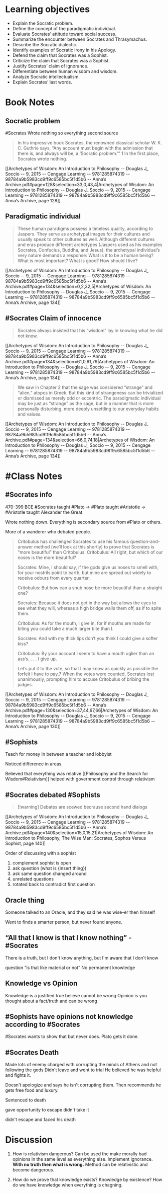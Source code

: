 # Learning objectives
- Explain the Socratic problem. 
- Define the concept of the paradigmatic individual.
- Evaluate Socrates’ attitude toward social success. 
- Summarize the encounter between Socrates and Thrasymachus. 
- Describe the Socratic dialectic. 
- Identify examples of Socratic irony in his Apology. 
- Defend the claim that Socrates was a Sophist. 
- Criticize the claim that Socrates was a Sophist. 
- Justify Socrates’ claim of ignorance. 
- Differentiate between human wisdom and wisdom. 
- Analyze Socratic intellectualism. 
- Explain Socrates’ last words.

# Book Notes

## Socratic problem

#Socrates Wrote nothing so everything second source 

> In his impressive book Socrates, the renowned classical scholar W. K. C. Guthrie says, “Any account must begin with the admission that there is, and always will be, a ‘Socratic problem.’” 1 In the first place, Socrates wrote nothing.

[[Archetypes of Wisdom: An Introduction to Philosophy -- Douglas J_ Soccio -- 9, 2015 -- Cengage Learning -- 9781285874319 -- 98784a9b5983cd9ff9c6585bc5f1d5b6 -- Anna’s Archive.pdf#page=128&selection=33,0,43,4|Archetypes of Wisdom: An Introduction to Philosophy -- Douglas J_ Soccio -- 9, 2015 -- Cengage Learning -- 9781285874319 -- 98784a9b5983cd9ff9c6585bc5f1d5b6 -- Anna’s Archive, page 128]]

## Paradigmatic individual

> These human paradigms possess a timeless quality, according to Jaspers. They serve as archetypal images for their cultures and usually speak to other cultures as well. Although different cultures and eras produce different archetypes (Jaspers used as his examples Socrates, Confucius, Buddha, and Jesus), the archetypal individual’s very nature demands a response: What is it to be a human being? What is most important? What is good? How should I live?

[[Archetypes of Wisdom: An Introduction to Philosophy -- Douglas J_ Soccio -- 9, 2015 -- Cengage Learning -- 9781285874319 -- 98784a9b5983cd9ff9c6585bc5f1d5b6 -- Anna’s Archive.pdf#page=134&selection=0,2,32,5|Archetypes of Wisdom: An Introduction to Philosophy -- Douglas J_ Soccio -- 9, 2015 -- Cengage Learning -- 9781285874319 -- 98784a9b5983cd9ff9c6585bc5f1d5b6 -- Anna’s Archive, page 134]]

## #Socrates Claim of innocence

> Socrates always insisted that his “wisdom” lay in knowing what he did not know.

[[Archetypes of Wisdom: An Introduction to Philosophy -- Douglas J_ Soccio -- 9, 2015 -- Cengage Learning -- 9781285874319 -- 98784a9b5983cd9ff9c6585bc5f1d5b6 -- Anna’s Archive.pdf#page=134&selection=61,0,61,79|Archetypes of Wisdom: An Introduction to Philosophy -- Douglas J_ Soccio -- 9, 2015 -- Cengage Learning -- 9781285874319 -- 98784a9b5983cd9ff9c6585bc5f1d5b6 -- Anna’s Archive, page 134]]

> We saw in Chapter 2 that the sage was considered “strange” and “alien,” atopos in Greek. But this kind of strangeness can be trivialized or dismissed as merely odd or eccentric. The paradigmatic individual may be just as “strange” as the sage, but in a manner that is more personally disturbing, more deeply unsettling to our everyday habits and values.

[[Archetypes of Wisdom: An Introduction to Philosophy -- Douglas J_ Soccio -- 9, 2015 -- Cengage Learning -- 9781285874319 -- 98784a9b5983cd9ff9c6585bc5f1d5b6 -- Anna’s Archive.pdf#page=134&selection=66,0,74,18|Archetypes of Wisdom: An Introduction to Philosophy -- Douglas J_ Soccio -- 9, 2015 -- Cengage Learning -- 9781285874319 -- 98784a9b5983cd9ff9c6585bc5f1d5b6 -- Anna’s Archive, page 134]]

# #Class Notes

## #Socrates info
470-399 BCE
#Socrates taught #Plato → #Plato taught #Aristotle → #Aristotle taught Alexander the Great

Wrote nothing down. Everything is secondary source from #Plato or others.

More of a wanderer who debated people.

> Critobulus has challenged Socrates to use his famous question-and-answer method (we’ll look at this shortly) to prove that Socrates is “more beautiful” than Critobulus. 
> 	Critobulus: All right, but which of our noses is the more beautiful? 
> 	
> 	Socrates: Mine, I should say, if the gods give us noses to smell with, for your nostrils point to earth, but mine are spread out widely to receive odours from every quarter. 
> 	
> 	Critobulus: But how can a snub nose be more beautiful than a straight one? 
> 	
> 	Socrates: Because it does not get in the way but allows the eyes to see what they will, whereas a high bridge walls them off, as if to spite them. 
> 	
> 	Critobulus: As for the mouth, I give in, for if mouths are made for biting you could take a much larger bite than I. 
> 	
> 	Socrates: And with my thick lips don’t you think I could give a softer kiss? 
> 	
> 	Critobulus: By your account I seem to have a mouth uglier than an ass’s. . . . I give up. 
> 	
> 	Let’s put it to the vote, so that I may know as quickly as possible the forfeit I have to pay.7 When the votes were counted, Socrates lost unanimously, prompting him to accuse Critobulus of bribing the judges.

[[Archetypes of Wisdom: An Introduction to Philosophy -- Douglas J_ Soccio -- 9, 2015 -- Cengage Learning -- 9781285874319 -- 98784a9b5983cd9ff9c6585bc5f1d5b6 -- Anna’s Archive.pdf#page=130&selection=37,44,67,66|Archetypes of Wisdom: An Introduction to Philosophy -- Douglas J_ Soccio -- 9, 2015 -- Cengage Learning -- 9781285874319 -- 98784a9b5983cd9ff9c6585bc5f1d5b6 -- Anna’s Archive, page 130]]

## #Sophists 
Teach for money
In between a teacher and lobbyist

Noticed difference in areas.

Believed that everything was relative [[Philosophy and the Search for Wisdom#Relativism]]
helped with government control through relativism

## #Socrates debated #Sophists

> [!warning] Debates are scewed becrause second hand dialogs

[[Archetypes of Wisdom: An Introduction to Philosophy -- Douglas J_ Soccio -- 9, 2015 -- Cengage Learning -- 9781285874319 -- 98784a9b5983cd9ff9c6585bc5f1d5b6 -- Anna’s Archive.pdf#page=140&selection=15,0,15,21|Archetypes of Wisdom: An Introduction to Philosophy, The Wise Man: Socrates, Sophos Versus Sophist, page 140]]

Order of discussing with a sophist
1. complement sophist is open
2. ask question (what is {insert thing})
3. ask same question changed around
4. unrelated questions
5. rotated back to contradict first question

## Oracle thing
Someone talked to an Oracle, and they said he was wise-er then himself

Went to finds a smarter person, but never found anyone.

## “All that I know is that I know nothing” - #Socrates 
There is a truth, but I don't know anything, but I'm aware that I don't know

question “is that like material or not” No permanent knowledge

## Knowledge vs Opinion
Knowledge is a justified true believe cannot be wrong
Opinion is you thought about a fact/truth and can be wrong

## #Sophists have opinions not knowledge according to #Socrates 
#Socrates wants to show that but never does. Plato gets it done. 

## #Socrates Death

Made lots of enemy
charged with corrupting the minds of Athens and not following the gods
Didn't leave and went to trial
He believed he was helpful and fights it.

Doesn't apologize and says he isn't corrupting them. Then recommends he gets free food and luxury.

Sentenced to death

gave opportunity to escape didn't take it

didn't escape and faced his death
# Discussion 

1. How is relativism dangerous?
Can be used the make morally bad opinions in the same level as everything else. Implement ignorance. **With no truth then what is wrong.** Method can be relativistic and become dangerous. 

2. How do we prove that knowledge exists?
Knowledge by existence? How do we have knowledge when everything is chagning. 
